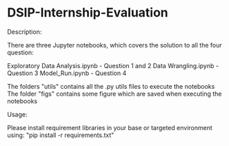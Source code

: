 # DSIP-Internship-Evaluation

Description:

There are three Jupyter notebooks, which covers the solution to all the four question:

Exploratory Data Analysis.ipynb - Question 1 and 2
Data Wrangling.ipynb - Question 3
Model_Run.ipynb - Question 4

The folders "utils" contains all the .py utils files to execute the notebooks
The folder "figs" contains some figure which are saved when executing the notebooks

Usage:

Please install requirement libraries in your base or targeted environment using:
"pip install -r requirements.txt"
